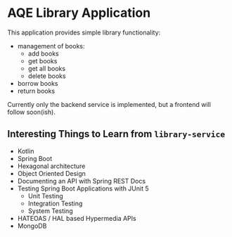 # AQE Library Application

This application provides simple library functionality:

- management of books:
  - add books
  - get books
  - get all books
  - delete books
- borrow books
- return books

Currently only the backend service is implemented, but a frontend will follow
soon(ish).

## Interesting Things to Learn from `library-service`

- Kotlin
- Spring Boot
- Hexagonal architecture
- Object Oriented Design
- Documenting an API with Spring REST Docs
- Testing Spring Boot Applications with JUnit 5
  - Unit Testing
  - Integration Testing
  - System Testing
- HATEOAS / HAL based Hypermedia APIs
- MongoDB
